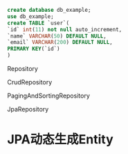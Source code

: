 ```sql
create database db_example;
use db_example;
create TABLE `user`(
`id` int(11) not null auto_increment,
`name` VARCHAR(50) DEFAULT NULL,
`email` VARCHAR(200) DEFAULT NULL,
PRIMARY KEY(`id`)
)
```
Repository

CrudRepository 

PagingAndSortingRepository

JpaRepository

# JPA动态生成Entity
